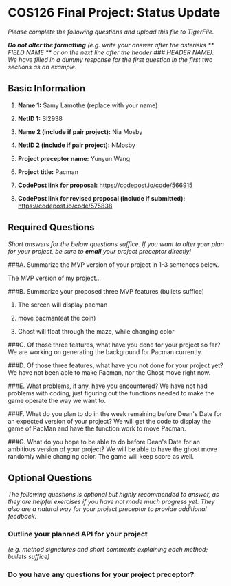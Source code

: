 # COS126 Final Project: Status Update

*Please complete the following questions and upload this file to TigerFile.*

***Do not alter the formatting**
(e.g. write your answer after the asterisks ** FIELD NAME ** or on the next
line after the header ### HEADER NAME). We have filled in a dummy response
for the first question in the first two sections as an example.*

## Basic Information

1. **Name 1:** Samy Lamothe (replace with your name)


2. **NetID 1:** Sl2938


3. **Name 2 (include if pair project):** Nia Mosby


4. **NetID 2 (include if pair project):** NMosby


5. **Project preceptor name:** Yunyun Wang


6. **Project title:** Pacman


7. **CodePost link for proposal:**  https://codepost.io/code/566915


8. **CodePost link for revised proposal (include if submitted):** https://codepost.io/code/575838


## Required Questions
*Short answers for the below questions suffice. If you want to alter your plan for
your project, be sure to **email** your project preceptor directly!*

###A. Summarize the MVP version of your project in 1-3 sentences below.

The MVP version of my project...




###B. Summarize your proposed three MVP features (bullets suffice)

1. The screen will display pacman

2. move pacman(eat the coin)

3. Ghost will float through the maze, while changing color


###C. Of those three features, what have you done for your project so far?
We are working on generating the background for Pacman currently.



###D. Of those three features, what have you not done for your project yet?
We have not been able to make Pacman, nor the Ghost move right now.



###E. What problems, if any, have you encountered?
We have not had problems with coding, just figuring out the functions needed to make the game operate the way we want to.



###F. What do you plan to do in the week remaining before Dean's Date for an expected version of your project?
We will get the code to display the game of PacMan and have the function work to move Pacman.



###G. What do you hope to be able to do before Dean's Date for an ambitious version of your project?
We will be able to have the ghost move randomly while changing color. The game will keep score as well.


## Optional Questions
*The following questions is optional but highly recommended to answer, as they are
helpful exercises if you have not made much progress yet. They also are a natural
way for your project preceptor to provide additional feedback.*

### Outline your planned API for your project
*(e.g. method signatures and short comments explaining each method; bullets suffice)*




### Do you have any questions for your project preceptor?



